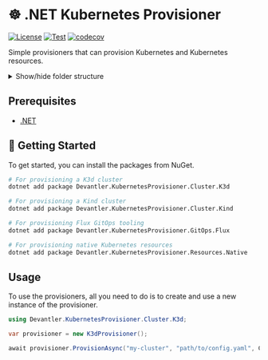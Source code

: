 # ☸️ .NET Kubernetes Provisioner

[![License](https://img.shields.io/badge/License-Apache_2.0-blue.svg)](https://opensource.org/licenses/Apache-2.0)
[![Test](https://github.com/devantler/dotnet-kubernetes-provisioner/actions/workflows/test.yaml/badge.svg)](https://github.com/devantler/dotnet-kubernetes-provisioner/actions/workflows/test.yaml)
[![codecov](https://codecov.io/gh/devantler/dotnet-kubernetes-provisioner/graph/badge.svg?token=RhQPb4fE7z)](https://codecov.io/gh/devantler/dotnet-kubernetes-provisioner)

Simple provisioners that can provision Kubernetes and Kubernetes resources.

<details>
  <summary>Show/hide folder structure</summary>

<!-- readme-tree start -->
```
.
├── .github
│   └── workflows
├── Devantler.KubernetesProvisioner.Cluster.Core
├── Devantler.KubernetesProvisioner.Cluster.K3d
├── Devantler.KubernetesProvisioner.Cluster.K3d.Tests
│   ├── K3dProvisionerTests
│   └── assets
├── Devantler.KubernetesProvisioner.Cluster.Kind
├── Devantler.KubernetesProvisioner.Cluster.Kind.Tests
│   ├── KindProvisionerTests
│   └── assets
├── Devantler.KubernetesProvisioner.GitOps.Core
├── Devantler.KubernetesProvisioner.GitOps.Flux
├── Devantler.KubernetesProvisioner.GitOps.Flux.Tests
│   ├── FluxProvisionerTests
│   └── assets
├── Devantler.KubernetesProvisioner.Resources.Native
└── Devantler.KubernetesProvisioner.Resources.Native.Tests
    ├── KubernetesResourceProvisionerTests
    └── assets

20 directories
```
<!-- readme-tree end -->

</details>

## Prerequisites

- [.NET](https://dotnet.microsoft.com/en-us/)

## 🚀 Getting Started

To get started, you can install the packages from NuGet.

```bash
# For provisioning a K3d cluster
dotnet add package Devantler.KubernetesProvisioner.Cluster.K3d

# For provisioning a Kind cluster
dotnet add package Devantler.KubernetesProvisioner.Cluster.Kind

# For provisioning Flux GitOps tooling
dotnet add package Devantler.KubernetesProvisioner.GitOps.Flux

# For provisioning native Kubernetes resources
dotnet add package Devantler.KubernetesProvisioner.Resources.Native
```

## Usage

To use the provisioners, all you need to do is to create and use a new instance of the provisioner.

```csharp
using Devantler.KubernetesProvisioner.Cluster.K3d;

var provisioner = new K3dProvisioner();

await provisioner.ProvisionAsync("my-cluster", "path/to/config.yaml", CancellationToken.None);
```
